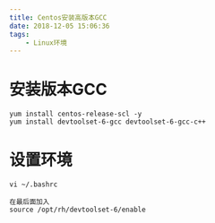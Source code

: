 ```yaml
---
title: Centos安装高版本GCC
date: 2018-12-05 15:06:36
tags:
    - Linux环境
---
```


# 安装版本GCC

```
yum install centos-release-scl -y
yum install devtoolset-6-gcc devtoolset-6-gcc-c++
```

# 设置环境
```
vi ~/.bashrc 

在最后面加入
source /opt/rh/devtoolset-6/enable
```
